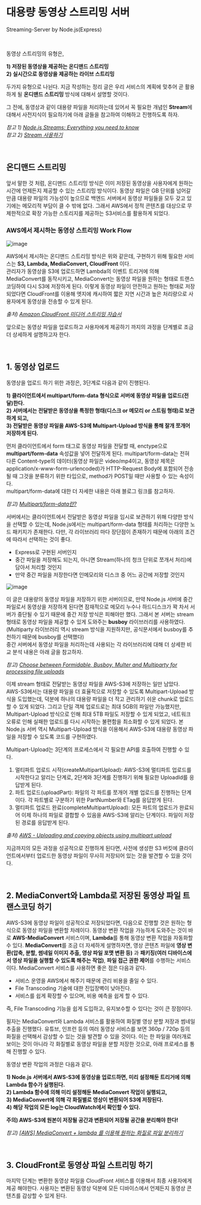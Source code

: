 # 대용량 동영상 스트리밍 서버

Streaming-Server by Node.js(Express)

<br />

동영상 스트리밍의 유형은,

<b>1) 저장된 동영상을 제공하는 온디맨드 스트리밍</b> <br />
<b>2) 실시간으로 동영상을 제공하는 라이브 스트리밍</b>

두가지 유형으로 나뉜다. 지금 작성하는 정리 글은 우리 서비스의 계획에 맞추어 곧 활용하게 될 <b>온디맨드 스트리밍</b> 방식에 대해서 설명할 것이다.

그 전에, 동영상과 같이 대용량 파일을 처리하는데 있어서 꼭 필요한 개념인 <b>Stream</b>에 대해서 사전지식이 필요하기에 아래 글들을 참고하여 이해하고 진행하도록 하자.

*참고 1) [Node.js Streams: Everything you need to know](https://www.freecodecamp.org/news/node-js-streams-everything-you-need-to-know-c9141306be93)* <br />
*참고 2) [Stream 사용하기](https://darrengwon.tistory.com/1215)*

<br />

## 온디맨드 스트리밍
앞서 말한 것 처럼, 온디맨드 스트리밍 방식은 이미 저장된 동영상을 사용자에게 원하는 시간에 언제든지 제공할 수 있는 스트리밍 방식이다. 동영상 파일은 GB 단위를 넘어갈 만큼 대용량 파일의 가능성이 높으므로 백엔드 서버에서 동영상 파일들을 모두 갖고 있기에는 메모리적 부담이 클 수 밖에 없다. 그래서 AWS에서 정적 콘텐츠를 대상으로 무제한적으로 확장 가능한 스토리지를 제공하는 S3서비스를 활용하게 되었다.

### AWS에서 제시하는 동영상 스트리밍 Work Flow
![image](https://user-images.githubusercontent.com/81504356/164974142-f65dad8f-b78e-44da-b76b-036527624aef.png)

AWS에서 제시하는 온디맨드 스트리밍 방식은 위와 같은데, 구현하기 위해 필요한 서비스는 <b>S3, Lambda, MediaConvert, CloudFront</b> 이다. <br />
관리자가 동영상을 S3에 업로드하면 Lambda의 이벤트 트리거에 의해 MediaConvert를 동작시키고, MediaConvert는 동영상 파일을 원하는 형태로 트랜스코딩하여 다시 S3에 저장하게 된다. 이렇게 동영상 파일이 안전하고 원하는 형태로 저장되었다면 CloudFront를 이용해 엣지에 캐시하여 짧은 지연 시간과 높은 처리량으로 사용자에게 동영상을 전송할 수 있게 된다.

*출처) [Amazon CloudFront 미디어 스트리밍 자습서](https://aws.amazon.com/ko/cloudfront/streaming/)*

앞으로는 동영상 파일을 업로드하고 사용자에게 제공하기 까지의 과정을 단계별로 조금 더 상세하게 설명하고자 한다.

<br />

## 1. 동영상 업로드
동영상을 업로드 하기 위한 과정은, 3단계로 다음과 같이 진행된다.

<b> 1) 클라이언트에서 multipart/form-data 형식으로 서버에 동영상 파일을 업로드(전달)한다. </b> <br />
<b> 2) 서버에서는 전달받은 동영상을 특정한 형태(디스크 or 메모리 or 스트림 형태)로 보관하게 되고, </b> <br />
<b> 3) 전달받은 동영상 파일을 AWS-S3에 Multipart-Upload 방식을 통해 잘개 쪼개어 저장하게 된다. </b> <br />

먼저 클라이언트에서 form 태그로 동영상 파일을 전달할 때, enctype으로 <b>multipart/form-data</b> 속성값을 넣어 전달하게 된다. multipart/form-data는 전혀 다른 Content-type의 데이터(동영상 파일은 video/mp4이고, 동영상 제목은 application/x-www-form-urlencoded)가 HTTP-Request Body에 포함되어 전송될 때 그것을 분류하기 위한 타입으로, method가 POST일 때만 사용할 수 있는 속성이다.<br />
multipart/form-data에 대한 더 자세한 내용은 아래 블로그 링크를 참고하자.

*참고) [Multipart/form-data란?](https://junghyun100.github.io/Multipart_form-data/)*

서버에서는 클라이언트에서 전달받은 동영상 파일을 임시로 보관하기 위해 다양한 방식을 선택할 수 있는데, Node.js에서는 multipart/form-data 형태를 처리하는 다양한 노드 패키지가 존재한다. 다만, 각 라이브러리 마다 장단점이 존재하기 때문에 아래의 조건에 따라서 선택하는 것이 좋다. <br />
- Express로 구현된 서버인지
- 중간 파일을 저장해도 되는지, 아니면 Stream(하나의 청크 단위로 쪼개서 처리)에 담아서 처리할 것인지
- 만약 중간 파일을 저장한다면 인메모리와 디스크 중 어느 공간에 저장할 것인지

![image](https://user-images.githubusercontent.com/81504356/164977313-576afa03-523c-4e32-9848-57da773ed5ff.png)

이 글은 대용량의 동영상 파일을 저장하기 위한 서버이므로, 만약 Node.js 서버에 중간 파일로서 동영상을 저장하게 된다면 잠재적으로 메모리 누수나 하드디스크가 꽉 차서 서버가 중단될 수 있기 때문에 중간 저장 방식은 피해야만 했다. 그래서 본 서버는 stream 형태로 동영상 파일을 제공할 수 있게 도와주는 <b>busboy</b> 라이브러리를 사용하였다. (Multiparty 라이브러리 역시 stream 방식을 지원하지만, 공식문서에서 busboy를 추천하기 때문에 busboy를 선택했다) <br />
중간 서버에서 동영상 파일을 처리하는데 사용되는 각 라이브러리에 대해 더 상세한 비교 분석 내용은 아래 글을 참고하자.

*참고) [Choose between Formidable, Busboy, Multer and Multiparty for processing file uploads](https://bytearcher.com/articles/formidable-vs-busboy-vs-multer-vs-multiparty/)*

이제 stream 형태로 전달받는 동영상 파일을 AWS-S3에 저장하는 일만 남았다. AWS-S3에서는 대용량 파일을 더 효율적으로 저장할 수 있도록 Multipart-Upload 방식을 도입했는데, 덕분에 하나의 대용량 파일을 더 작고 관리하기 쉬운 chunk로 업로드할 수 있게 되었다. 그리고 단일 객체 업로드로는 최대 5GB의 파일만 가능했지만, Multipart-Upload 방식으로 인해 최대 5TB 파일도 저장할 수 있게 되었고, 네트워크 오류로 인해 실패한 업로드를 다시 시작하는 불편함을 최소화할 수 있게 되었다. 본 Node.js 서버 역시 Multipart-Upload 방식을 이용해서 AWS-S3에 대용량 동영상 파일을 저장할 수 있도록 코드를 구현하였다.

Multipart-Upload는 3단계의 프로세스에서 각 필요한 API를 호출하여 진행할 수 있다.

1) 멀티파트 업로드 시작(createMultipartUpload): AWS-S3에 멀티파트 업로드를 시작한다고 알리는 단계로, 2단계와 3단계를 진행하기 위해 필요한 UploadId를 응답받게 된다. <br />
2) 파트 업로드(uploadPart): 파일의 각 파트를 쪼개어 개별 업로드를 진행하는 단계이다. 각 파트별로 구분하기 위한 PartNumber와 ETag를 응답받게 된다. <br />
3) 멀티파트 업로드 완료(completeMultipartUpload): 모든 파트의 업로드가 완료되어 이제 하나의 파일로 결합할 수 있음을 AWS-S3에 알리는 단계이다. 파일이 저장된 경로를 응답받게 된다.

*출처) [AWS - Uploading and copying objects using multipart upload](https://docs.aws.amazon.com/AmazonS3/latest/userguide/mpuoverview.html)*

지금까지의 모든 과정을 성공적으로 진행하게 된다면, 사전에 생성한 S3 버킷에 클라이언트에서부터 업로드한 동영상 파일이 무사히 저장되어 있는 것을 발견할 수 있을 것이다.

<br />

## 2. MediaConvert와 Lambda로 저장된 동영상 파일 트랜스코딩 하기
AWS-S3에 동영상 파일이 성공적으로 저장되었다면, 다음으로 진행할 것은 원하는 형식으로 동영상 파일을 변환할 차례이다. 동영상 변환 작업을 가능하게 도와주는 것이 바로 **AWS-MediaConvert** 서비스이며, **Lambda**를 통해 동영상 변환 작업을 자동화할 수 있다. **MediaConvert**를 조금 더 자세하게 설명하자면, 영상 콘텐츠 파일에 **영상 변환(압축, 분할, 썸네일 이미지 추출, 영상 파일 포맷 변환 등)** 과 **패키징(여러 디바이스에서 영상 파일을 실행할 수 있도록 해주는 작업)**, **파일 접근 권한 제어**를 수행하는 서비스이다. MediaConvert 서비스를 사용하면 좋은 점은 다음과 같다.

- 서비스 운영을 AWS에서 해주기 때문에 관리 비용을 줄일 수 있다. 
- File Transcoding 기술에 대한 진입장벽이 낮아진다.
- 서비스를 쉽게 확장할 수 있으며, 비용 예측을 쉽게 할 수 있다.

즉, File Transcoding 기능을 쉽게 도입하고, 유지보수할 수 있다는 것이 큰 장점이다.

필자는 MediaConvert와 Lambda 서비스를 활용하여 화질별 영상 분할 저장과 썸네일 추출을 진행했다. 유튜브, 인프런 등의 여러 동영상 서비스를 보면 360p / 720p 등의 화질을 선택해서 감상할 수 있는 것을 발견할 수 있을 것이다. 이는 한 파일을 여러개로 보이는 것이 아니라 각 화질별로 동영상 파일을 분할 저장한 것으로, 아래 프로세스를 통해 진행할 수 있다.

동영상 변환 작업의 과정은 다음과 같다.

<b> 1) Node.js 서버에서 AWS-S3에 동영상을 업로드하면, 미리 설정해둔 트리거에 의해 Lambda 함수가 실행된다. </b> <br />
<b> 2) Lambda 함수에 의해 미리 설정해둔 MediaConvert 작업이 실행되고, </b> <br />
<b> 3) MediaConvert에 의해 각 화질별로 영상이 변환되어 S3에 저장된다. </b> <br />
<b> 4) 해당 작업의 모든 log는 CloudWatch에서 확인할 수 있다. </b> <br />

**주의) AWS-S3에 원본이 저장될 공간과 변환되어 저장될 공간을 분리해야 한다!**  

*참고) [[AWS] MediaConvert + lambda 를 이용해 원하는 화질로 파일 분리하기](https://lemontia.tistory.com/1034)*

<br />

## 3. CloudFront로 동영상 파일 스트리밍 하기
마지막 단계는 변환한 동영상 파일을 CloudFront 서비스를 이용해서 최종 사용자에게 제공 해야한다. 사용자는 변환된 동영상 덕분에 모든 디바이스에서 언제든지 동영상 콘텐츠를 감상할 수 있게 된다.

